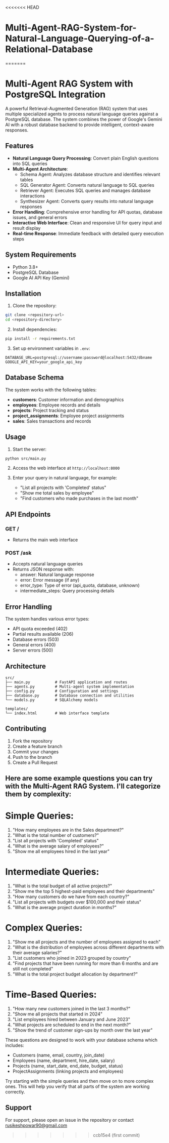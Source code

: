 <<<<<<< HEAD
# Multi-Agent-RAG-System-for-Natural-Language-Querying-of-a-Relational-Database
=======
# Multi-Agent RAG System with PostgreSQL Integration

A powerful Retrieval-Augmented Generation (RAG) system that uses multiple specialized agents to process natural language queries against a PostgreSQL database. The system combines the power of Google's Gemini AI with a robust database backend to provide intelligent, context-aware responses.

## Features

- **Natural Language Query Processing**: Convert plain English questions into SQL queries
- **Multi-Agent Architecture**:
  - Schema Agent: Analyzes database structure and identifies relevant tables
  - SQL Generator Agent: Converts natural language to SQL queries
  - Retriever Agent: Executes SQL queries and manages database interactions
  - Synthesizer Agent: Converts query results into natural language responses
- **Error Handling**: Comprehensive error handling for API quotas, database issues, and general errors
- **Interactive Web Interface**: Clean and responsive UI for query input and result display
- **Real-time Response**: Immediate feedback with detailed query execution steps

## System Requirements

- Python 3.8+
- PostgreSQL Database
- Google AI API Key (Gemini)

## Installation

1. Clone the repository:
```bash
git clone <repository-url>
cd <repository-directory>
```

2. Install dependencies:
```bash
pip install -r requirements.txt
```

3. Set up environment variables in `.env`:
```env
DATABASE_URL=postgresql://username:password@localhost:5432/dbname
GOOGLE_API_KEY=your_google_api_key
```

## Database Schema

The system works with the following tables:

- **customers**: Customer information and demographics
- **employees**: Employee records and details
- **projects**: Project tracking and status
- **project_assignments**: Employee project assignments
- **sales**: Sales transactions and records

## Usage

1. Start the server:
```bash
python src/main.py
```

2. Access the web interface at `http://localhost:8000`

3. Enter your query in natural language, for example:
   - "List all projects with 'Completed' status"
   - "Show me total sales by employee"
   - "Find customers who made purchases in the last month"

## API Endpoints

### GET /
- Returns the main web interface

### POST /ask
- Accepts natural language queries
- Returns JSON response with:
  - answer: Natural language response
  - error: Error message (if any)
  - error_type: Type of error (api_quota, database, unknown)
  - intermediate_steps: Query processing details

## Error Handling

The system handles various error types:
- API quota exceeded (402)
- Partial results available (206)
- Database errors (503)
- General errors (400)
- Server errors (500)

## Architecture

```
src/
├── main.py           # FastAPI application and routes
├── agents.py         # Multi-agent system implementation
├── config.py         # Configuration and settings
├── database.py       # Database connection and utilities
└── models.py         # SQLAlchemy models

templates/
└── index.html        # Web interface template
```

## Contributing

1. Fork the repository
2. Create a feature branch
3. Commit your changes
4. Push to the branch
5. Create a Pull Request

## Here are some example questions you can try with the Multi-Agent RAG System. I'll categorize them by complexity:

# Simple Queries:
1. "How many employees are in the Sales department?"
2. "What is the total number of customers?"
3. "List all projects with 'Completed' status"
4. "What is the average salary of employees?"
5. "Show me all employees hired in the last year"

# Intermediate Queries:
1. "What is the total budget of all active projects?"
2. "Show me the top 5 highest-paid employees and their departments"
3. "How many customers do we have from each country?"
4. "List all projects with budgets over $100,000 and their status"
5. "What is the average project duration in months?"

# Complex Queries:
1. "Show me all projects and the number of employees assigned to each"
2. "What is the distribution of employees across different departments with their average salaries?"
3. "List customers who joined in 2023 grouped by country"
4. "Find projects that have been running for more than 6 months and are still not completed"
5. "What is the total project budget allocation by department?"

# Time-Based Queries:
1. "How many new customers joined in the last 3 months?"
2. "Show me all projects that started in 2024"
3. "List employees hired between January and June 2023"
4. "What projects are scheduled to end in the next month?"
5. "Show the trend of customer sign-ups by month over the last year"

These questions are designed to work with your database schema which includes:
- Customers (name, email, country, join_date)
- Employees (name, department, hire_date, salary)
- Projects (name, start_date, end_date, budget, status)
- ProjectAssignments (linking projects and employees)

Try starting with the simple queries and then move on to more complex ones. This will help you verify that all parts of the system are working correctly.

## Support

For support, please open an issue in the repository or contact rusikeshpowar90@gmail.com

>>>>>>> ccb15e4 (first commit)
